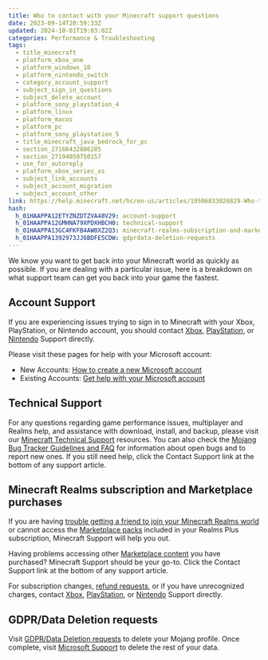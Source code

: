 ```yaml
---
title: Who to contact with your Minecraft support questions
date: 2023-09-14T20:59:33Z
updated: 2024-10-01T19:03:02Z
categories: Performance & Troubleshooting
tags:
  - title_minecraft
  - platform_xbox_one
  - platform_windows_10
  - platform_nintendo_switch
  - category_account_support
  - subject_sign_in_questions
  - subject_delete_account
  - platform_sony_playstation_4
  - platform_linux
  - platform_macos
  - platform_pc
  - platform_sony_playstation_5
  - title_minecraft_java_bedrock_for_pc
  - section_27166432886285
  - section_27194059750157
  - use_for_autoreply
  - platform_xbox_series_xs
  - subject_link_accounts
  - subject_account_migration
  - subject_account_other
link: https://help.minecraft.net/hc/en-us/articles/19506833026829-Who-to-contact-with-your-Minecraft-support-questions
hash:
  h_01HAAPPA12ETYZNZDTZVA48V29: account-support
  h_01HAAPPA12GMHNA79XPDXHBCH0: technical-support
  h_01HAAPPA13GC4FKFB4AW0XZ2Q3: minecraft-realms-subscription-and-marketplace-purchases
  h_01HAAPPA1392973JJ6BDFE5CDW: gdprdata-deletion-requests
---
```


We know you want to get back into your Minecraft world as quickly as possible. If you are dealing with a particular issue, here is a breakdown on what support team can get you back into your game the fastest.

## Account Support

If you are experiencing issues trying to sign in to Minecraft with your Xbox, PlayStation, or Nintendo account, you should contact [Xbox](https://support.xbox.com/en-US), [PlayStation](https://www.playstation.com/en-us/support/), or [Nintendo](https://en-americas-support.nintendo.com/) Support directly.

Please visit these pages for help with your Microsoft account:

- New Accounts: [How to create a new Microsoft account](https://support.microsoft.com/en-us/account-billing/how-to-create-a-new-microsoft-account-a84675c3-3e9e-17cf-2911-3d56b15c0aaf)
- Existing Accounts: [Get help with your Microsoft account](https://support.microsoft.com/en-us/account-billing/get-help-with-your-microsoft-account-ace6f3b3-e2d3-aeb1-6b96-d2e9e7e52133)

## Technical Support

For any questions regarding game performance issues, multiplayer and Realms help, and assistance with download, install, and backup, please visit our [Minecraft Technical Support](https://help.minecraft.net/hc/en-us/categories/12617297898381) resources. You can also check the [Mojang Bug Tracker Guidelines and FAQ](./Mojang-Bug-Tracker-Guidelines.md) for information about open bugs and to report new ones. If you still need help, click the Contact Support link at the bottom of any support article.

## Minecraft Realms subscription and Marketplace purchases

If you are having [trouble getting a friend to join your Minecraft Realms world](../Create-or-Join-Realms/Join-a-Friend-s-Minecraft-Bedrock-Edition-Realm.md) or cannot access the [Marketplace packs](../Marketplace-Troubleshooting/View-Your-Minecraft-Marketplace-Content.md) included in your Realms Plus subscription, Minecraft Support will help you out.

Having problems accessing other [Marketplace content](../Marketplace-Troubleshooting/How-to-Get-Help-With-Missing-Minecoins-in-Minecraft-Marketplace.md) you have purchased? Minecraft Support should be your go-to. Click the Contact Support link at the bottom of any support article.

For subscription changes, [refund requests](../Buying-Minecraft-Games/Request-a-Minecraft-Refund.md), or if you have unrecognized charges, contact [Xbox](https://support.xbox.com/en-US), [PlayStation](https://www.playstation.com/en-us/support/), or [Nintendo](https://en-americas-support.nintendo.com/) Support directly.

## GDPR/Data Deletion requests

Visit [GDPR/Data Deletion requests](https://www.minecraft.net/en-us/privacy/gdpr) to delete your Mojang profile. Once complete, visit [Microsoft Support](https://support.microsoft.com/en-us/contactus) to delete the rest of your data.
